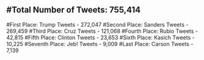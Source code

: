 #Total Number of Tweets: 755,414 
---
#First Place: Trump Tweets - 272,047
#Second Place: Sanders Tweets - 269,459
#Third Place: Cruz Tweets - 121,068
#Fourth Place: Rubio Tweets - 42,815
#Fifth Place: Clinton Tweets - 23,653
#Sixth Place: Kasich Tweets - 10,225
#Seventh Place: Jeb! Tweets - 9,009
#Last Place: Carson Tweets - 7,139
